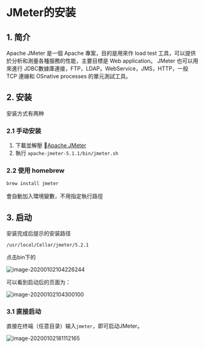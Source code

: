 # JMeter的安装

## 1. 简介

Apache JMeter 是一個 Apache 專案，目的是用來作 load test 工具，可以提供於分析和測量各種服務的性能，主要目標是 Web application。 JMeter 也可以用來進行 JDBC數據庫連接，FTP，LDAP，WebService，JMS，HTTP，一般 TCP 連線和 OSnative processes 的單元測試工具。

## 2. 安装

安装方式有两种

### 2.1 手动安装

1. 下載並解壓 [Apache JMeter](https://jmeter.apache.org/download_jmeter.cgi)
2. 執行 `apache-jmeter-5.1.1/bin/jmeter.sh`

### 2.2 使用 homebrew

```bash
brew install jmeter
```

會自動加入環境變數，不用指定執行路徑

## 3. 启动

安装完成后提示的安装路径

```
/usr/local/Cellar/jmeter/5.2.1
```

点击bin下的

![image-20200102104226244](https://gitee.com/zszdevelop/blogimage/raw/master/img/image-20200102104226244.png)

可以看到启动后的页面为：

![image-20200102104300100](https://gitee.com/zszdevelop/blogimage/raw/master/img/image-20200102104300100.png)

### 3.1 直接启动

直接在终端（任意目录）输入`jmeter`，即可启动JMeter。

![image-20200102181112165](https://gitee.com/zszdevelop/blogimage/raw/master/img/image-20200102181112165.png)